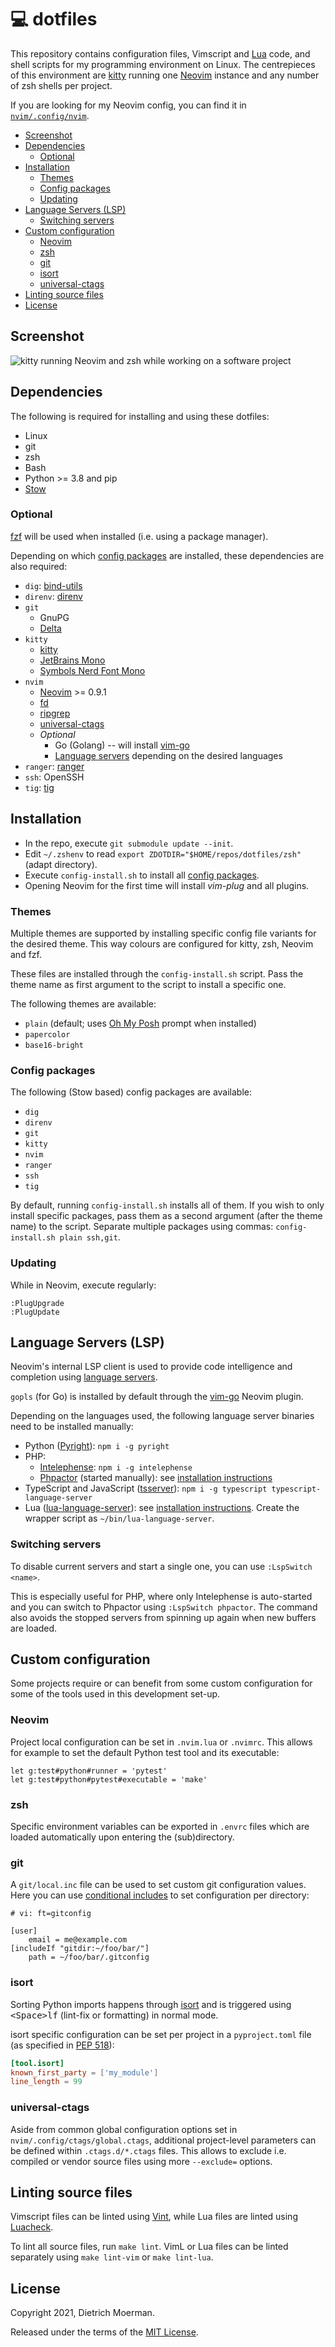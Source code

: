 # 💻 dotfiles

This repository contains configuration files, Vimscript and [Lua](https://neovim.io/doc/user/lua.html) code, and shell scripts for my programming environment on Linux.
The centrepieces of this environment are [kitty](https://sw.kovidgoyal.net/kitty/) running one [Neovim](https://neovim.io/) instance and any number of zsh shells per project.

If you are looking for my Neovim config, you can find it in [`nvim/.config/nvim`](nvim/.config/nvim).

<!-- START doctoc generated TOC please keep comment here to allow auto update -->
<!-- DON'T EDIT THIS SECTION, INSTEAD RE-RUN doctoc TO UPDATE -->

- [Screenshot](#screenshot)
- [Dependencies](#dependencies)
  - [Optional](#optional)
- [Installation](#installation)
  - [Themes](#themes)
  - [Config packages](#config-packages)
  - [Updating](#updating)
- [Language Servers (LSP)](#language-servers-lsp)
  - [Switching servers](#switching-servers)
- [Custom configuration](#custom-configuration)
  - [Neovim](#neovim)
  - [zsh](#zsh)
  - [git](#git)
  - [isort](#isort)
  - [universal-ctags](#universal-ctags)
- [Linting source files](#linting-source-files)
- [License](#license)

<!-- END doctoc generated TOC please keep comment here to allow auto update -->

## Screenshot

![kitty running Neovim and zsh while working on a software project](https://github.com/dietrichm/dotfiles/assets/214730/3f4b0135-7984-4bb3-b44e-1528cc797d5d)

## Dependencies

The following is required for installing and using these dotfiles:

 * Linux
 * git
 * zsh
 * Bash
 * Python >= 3.8 and pip
 * [Stow](http://www.gnu.org/software/stow/)

### Optional

[fzf](https://github.com/junegunn/fzf) will be used when installed (i.e. using a package manager).

Depending on which [config packages](#config-packages) are installed, these dependencies are also required:

 * `dig`: [bind-utils](https://github.com/tigeli/bind-utils)
 * `direnv`: [direnv](https://direnv.net/)
 * `git`
     * GnuPG
     * [Delta](https://github.com/dandavison/delta)
 * `kitty`
     * [kitty](https://sw.kovidgoyal.net/kitty/)
     * [JetBrains Mono](https://github.com/JetBrains/JetBrainsMono)
     * [Symbols Nerd Font Mono](https://github.com/ryanoasis/nerd-fonts/releases)
 * `nvim`
     * [Neovim](https://neovim.io/) >= 0.9.1
     * [fd](https://github.com/sharkdp/fd)
     * [ripgrep](https://github.com/BurntSushi/ripgrep)
     * [universal-ctags](http://ctags.io/)
     * _Optional_
         * Go (Golang) -- will install [vim-go](https://github.com/fatih/vim-go)
         * [Language servers](#language-servers-lsp) depending on the desired languages
 * `ranger`: [ranger](https://github.com/ranger/ranger)
 * `ssh`: OpenSSH
 * `tig`: [tig](https://jonas.github.io/tig/)

## Installation

 * In the repo, execute `git submodule update --init`.
 * Edit `~/.zshenv` to read `export ZDOTDIR="$HOME/repos/dotfiles/zsh"` (adapt directory).
 * Execute `config-install.sh` to install all [config packages](#config-packages).
 * Opening Neovim for the first time will install _vim-plug_ and all plugins.

### Themes

Multiple themes are supported by installing specific config file variants for the desired theme. This way colours are configured for kitty, zsh, Neovim and fzf.

These files are installed through the `config-install.sh` script. Pass the theme name as first argument to the script to install a specific one.

The following themes are available:

* `plain` (default; uses [Oh My Posh](https://ohmyposh.dev/) prompt when installed)
* `papercolor`
* `base16-bright`

### Config packages

The following (Stow based) config packages are available:

* `dig`
* `direnv`
* `git`
* `kitty`
* `nvim`
* `ranger`
* `ssh`
* `tig`

By default, running `config-install.sh` installs all of them.
If you wish to only install specific packages, pass them as a second argument (after the theme name) to the script.
Separate multiple packages using commas: `config-install.sh plain ssh,git`.

### Updating

While in Neovim, execute regularly:

```
:PlugUpgrade
:PlugUpdate
```

## Language Servers (LSP)

Neovim's internal LSP client is used to provide code intelligence and completion using [language servers](https://langserver.org/).

`gopls` (for Go) is installed by default through the [vim-go](https://github.com/fatih/vim-go) Neovim plugin.

Depending on the languages used, the following language server binaries need to be installed manually:

* Python ([Pyright](https://github.com/Microsoft/pyright)): `npm i -g pyright`
* PHP:
  * [Intelephense](https://intelephense.com/): `npm i -g intelephense`
  * [Phpactor](https://github.com/phpactor/phpactor) (started manually): see [installation instructions](https://phpactor.readthedocs.io/en/master/usage/standalone.html#global-installation)
* TypeScript and JavaScript ([tsserver](https://github.com/theia-ide/typescript-language-server)): `npm i -g typescript typescript-language-server`
* Lua ([lua-language-server](https://github.com/luals/lua-language-server)): see [installation instructions](https://github.com/luals/lua-language-server/wiki/Getting-Started#command-line). Create the wrapper script as `~/bin/lua-language-server`.

### Switching servers

To disable current servers and start a single one, you can use `:LspSwitch <name>`.

This is especially useful for PHP, where only Intelephense is auto-started and you can switch to Phpactor using `:LspSwitch phpactor`.
The command also avoids the stopped servers from spinning up again when new buffers are loaded.

## Custom configuration

Some projects require or can benefit from some custom configuration for some of the tools used in this development set-up.

### Neovim

Project local configuration can be set in `.nvim.lua` or `.nvimrc`.
This allows for example to set the default Python test tool and its executable:

```viml
let g:test#python#runner = 'pytest'
let g:test#python#pytest#executable = 'make'
```

### zsh

Specific environment variables can be exported in `.envrc` files which are loaded automatically upon entering the (sub)directory.

### git

A `git/local.inc` file can be used to set custom git configuration values.
Here you can use [conditional includes](https://git-scm.com/docs/git-config#_conditional_includes) to set configuration per directory:

```gitconfig
# vi: ft=gitconfig

[user]
	email = me@example.com
[includeIf "gitdir:~/foo/bar/"]
	path = ~/foo/bar/.gitconfig
```

### isort

Sorting Python imports happens through [isort](https://pycqa.github.io/isort/) and is triggered using <kbd>&lt;Space&gt;lf</kbd> (lint-fix or formatting) in normal mode.

isort specific configuration can be set per project in a `pyproject.toml` file (as specified in [PEP 518](https://www.python.org/dev/peps/pep-0518/)):

```toml
[tool.isort]
known_first_party = ['my_module']
line_length = 99
```

### universal-ctags

Aside from common global configuration options set in `nvim/.config/ctags/global.ctags`, additional project-level parameters can be defined within `.ctags.d/*.ctags` files. This allows to exclude i.e. compiled or vendor source files using more `--exclude=` options.

## Linting source files

Vimscript files can be linted using [Vint](https://github.com/Vimjas/vint), while Lua files are linted using [Luacheck](https://github.com/luarocks/luacheck).

To lint all source files, run `make lint`. VimL or Lua files can be linted separately using `make lint-vim` or `make lint-lua`.

## License

Copyright 2021, Dietrich Moerman.

Released under the terms of the [MIT License](LICENSE).
